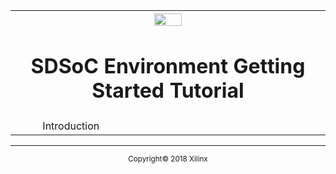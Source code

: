 <table style="width:100%">
  <tr>

<th width="100%" colspan="6"><img src="https://www.xilinx.com/content/dam/xilinx/imgs/press/media-kits/corporate/xilinx-logo.png" width="30%"/><h1>SDSoC Environment Getting Started Tutorial</h2>
</th>

  </tr>
  <tr>
    <td width="17%" align="center">Introduction</a></td>
    <td width="16%" align="center"><a href=""></a></td>
    <td width="17%" align="center"><a href=""></a></td>
  </tr>
</table>

<hr/>
<p align="center"><sup>Copyright&copy; 2018 Xilinx</sup></p>  